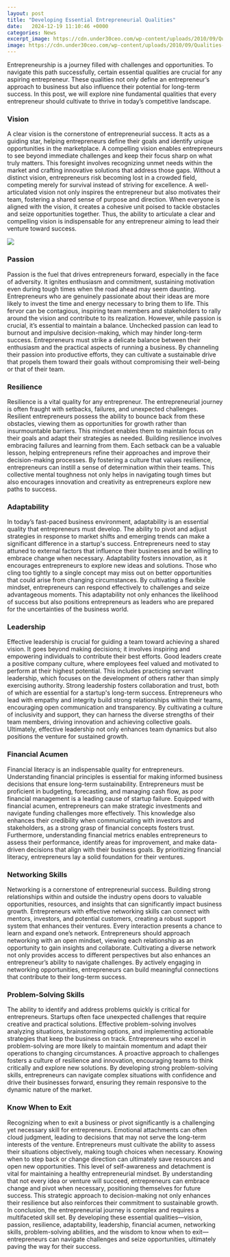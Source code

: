 ```yaml
---
layout: post
title: "Developing Essential Entrepreneurial Qualities"
date:   2024-12-19 11:10:46 +0000
categories: News
excerpt_image: https://cdn.under30ceo.com/wp-content/uploads/2010/09/Qualities-of-a-Successful-Entrepreneur.jpg
image: https://cdn.under30ceo.com/wp-content/uploads/2010/09/Qualities-of-a-Successful-Entrepreneur.jpg
---
```


Entrepreneurship is a journey filled with challenges and opportunities. To navigate this path successfully, certain essential qualities are crucial for any aspiring entrepreneur. These qualities not only define an entrepreneur’s approach to business but also influence their potential for long-term success. In this post, we will explore nine fundamental qualities that every entrepreneur should cultivate to thrive in today’s competitive landscape.
### Vision
A clear vision is the cornerstone of entrepreneurial success. It acts as a guiding star, helping entrepreneurs define their goals and identify unique opportunities in the marketplace. A compelling vision enables entrepreneurs to see beyond immediate challenges and keep their focus sharp on what truly matters. This foresight involves recognizing unmet needs within the market and crafting innovative solutions that address those gaps. 
Without a distinct vision, entrepreneurs risk becoming lost in a crowded field, competing merely for survival instead of striving for excellence. A well-articulated vision not only inspires the entrepreneur but also motivates their team, fostering a shared sense of purpose and direction. When everyone is aligned with the vision, it creates a cohesive unit poised to tackle obstacles and seize opportunities together. Thus, the ability to articulate a clear and compelling vision is indispensable for any entrepreneur aiming to lead their venture toward success.

![](https://cdn.under30ceo.com/wp-content/uploads/2010/09/Qualities-of-a-Successful-Entrepreneur.jpg)
### Passion
Passion is the fuel that drives entrepreneurs forward, especially in the face of adversity. It ignites enthusiasm and commitment, sustaining motivation even during tough times when the road ahead may seem daunting. Entrepreneurs who are genuinely passionate about their ideas are more likely to invest the time and energy necessary to bring them to life. This fervor can be contagious, inspiring team members and stakeholders to rally around the vision and contribute to its realization.
However, while passion is crucial, it’s essential to maintain a balance. Unchecked passion can lead to burnout and impulsive decision-making, which may hinder long-term success. Entrepreneurs must strike a delicate balance between their enthusiasm and the practical aspects of running a business. By channeling their passion into productive efforts, they can cultivate a sustainable drive that propels them toward their goals without compromising their well-being or that of their team.
### Resilience
Resilience is a vital quality for any entrepreneur. The entrepreneurial journey is often fraught with setbacks, failures, and unexpected challenges. Resilient entrepreneurs possess the ability to bounce back from these obstacles, viewing them as opportunities for growth rather than insurmountable barriers. This mindset enables them to maintain focus on their goals and adapt their strategies as needed.
Building resilience involves embracing failures and learning from them. Each setback can be a valuable lesson, helping entrepreneurs refine their approaches and improve their decision-making processes. By fostering a culture that values resilience, entrepreneurs can instill a sense of determination within their teams. This collective mental toughness not only helps in navigating tough times but also encourages innovation and creativity as entrepreneurs explore new paths to success.
### Adaptability
In today’s fast-paced business environment, adaptability is an essential quality that entrepreneurs must develop. The ability to pivot and adjust strategies in response to market shifts and emerging trends can make a significant difference in a startup's success. Entrepreneurs need to stay attuned to external factors that influence their businesses and be willing to embrace change when necessary.
Adaptability fosters innovation, as it encourages entrepreneurs to explore new ideas and solutions. Those who cling too tightly to a single concept may miss out on better opportunities that could arise from changing circumstances. By cultivating a flexible mindset, entrepreneurs can respond effectively to challenges and seize advantageous moments. This adaptability not only enhances the likelihood of success but also positions entrepreneurs as leaders who are prepared for the uncertainties of the business world.
### Leadership
Effective leadership is crucial for guiding a team toward achieving a shared vision. It goes beyond making decisions; it involves inspiring and empowering individuals to contribute their best efforts. Good leaders create a positive company culture, where employees feel valued and motivated to perform at their highest potential. This includes practicing servant leadership, which focuses on the development of others rather than simply exercising authority.
Strong leadership fosters collaboration and trust, both of which are essential for a startup's long-term success. Entrepreneurs who lead with empathy and integrity build strong relationships within their teams, encouraging open communication and transparency. By cultivating a culture of inclusivity and support, they can harness the diverse strengths of their team members, driving innovation and achieving collective goals. Ultimately, effective leadership not only enhances team dynamics but also positions the venture for sustained growth.
### Financial Acumen
Financial literacy is an indispensable quality for entrepreneurs. Understanding financial principles is essential for making informed business decisions that ensure long-term sustainability. Entrepreneurs must be proficient in budgeting, forecasting, and managing cash flow, as poor financial management is a leading cause of startup failure. 
Equipped with financial acumen, entrepreneurs can make strategic investments and navigate funding challenges more effectively. This knowledge also enhances their credibility when communicating with investors and stakeholders, as a strong grasp of financial concepts fosters trust. Furthermore, understanding financial metrics enables entrepreneurs to assess their performance, identify areas for improvement, and make data-driven decisions that align with their business goals. By prioritizing financial literacy, entrepreneurs lay a solid foundation for their ventures.
### Networking Skills
Networking is a cornerstone of entrepreneurial success. Building strong relationships within and outside the industry opens doors to valuable opportunities, resources, and insights that can significantly impact business growth. Entrepreneurs with effective networking skills can connect with mentors, investors, and potential customers, creating a robust support system that enhances their ventures.
Every interaction presents a chance to learn and expand one’s network. Entrepreneurs should approach networking with an open mindset, viewing each relationship as an opportunity to gain insights and collaborate. Cultivating a diverse network not only provides access to different perspectives but also enhances an entrepreneur’s ability to navigate challenges. By actively engaging in networking opportunities, entrepreneurs can build meaningful connections that contribute to their long-term success.
### Problem-Solving Skills
The ability to identify and address problems quickly is critical for entrepreneurs. Startups often face unexpected challenges that require creative and practical solutions. Effective problem-solving involves analyzing situations, brainstorming options, and implementing actionable strategies that keep the business on track.
Entrepreneurs who excel in problem-solving are more likely to maintain momentum and adapt their operations to changing circumstances. A proactive approach to challenges fosters a culture of resilience and innovation, encouraging teams to think critically and explore new solutions. By developing strong problem-solving skills, entrepreneurs can navigate complex situations with confidence and drive their businesses forward, ensuring they remain responsive to the dynamic nature of the market.
### Know When to Exit
Recognizing when to exit a business or pivot significantly is a challenging yet necessary skill for entrepreneurs. Emotional attachments can often cloud judgment, leading to decisions that may not serve the long-term interests of the venture. Entrepreneurs must cultivate the ability to assess their situations objectively, making tough choices when necessary.
Knowing when to step back or change direction can ultimately save resources and open new opportunities. This level of self-awareness and detachment is vital for maintaining a healthy entrepreneurial mindset. By understanding that not every idea or venture will succeed, entrepreneurs can embrace change and pivot when necessary, positioning themselves for future success. This strategic approach to decision-making not only enhances their resilience but also reinforces their commitment to sustainable growth. 
In conclusion, the entrepreneurial journey is complex and requires a multifaceted skill set. By developing these essential qualities—vision, passion, resilience, adaptability, leadership, financial acumen, networking skills, problem-solving abilities, and the wisdom to know when to exit—entrepreneurs can navigate challenges and seize opportunities, ultimately paving the way for their success.